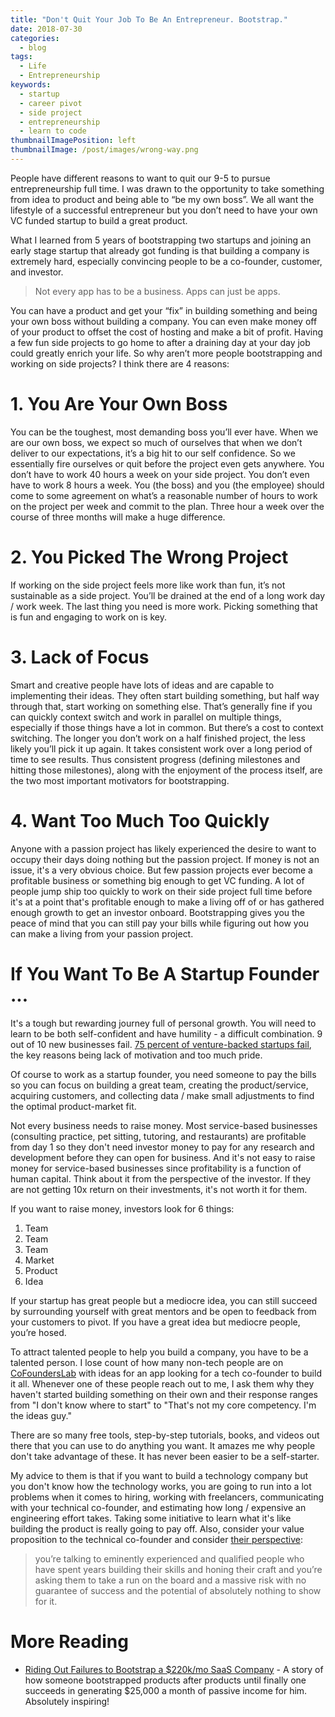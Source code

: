 ```yaml
---
title: "Don't Quit Your Job To Be An Entrepreneur. Bootstrap."
date: 2018-07-30
categories:
  - blog
tags:
  - Life
  - Entrepreneurship
keywords:
  - startup
  - career pivot
  - side project
  - entrepreneurship
  - learn to code
thumbnailImagePosition: left
thumbnailImage: /post/images/wrong-way.png
---
```


People have different reasons to want to quit our 9-5 to pursue entrepreneurship full time. I was drawn to the opportunity to take something from idea to product and being able to “be my own boss”. We all want the lifestyle of a successful entrepreneur but you don’t need to have your own VC funded startup to build a great product.

<!--more-->

What I learned from 5 years of bootstrapping two startups and joining an early stage startup that already got funding is that building a company is extremely hard, especially convincing people to be a co-founder, customer, and investor.

> Not every app has to be a business. Apps can just be apps.

You can have a product and get your “fix” in building something and being your own boss without building a company. You can even make money off of your product to offset the cost of hosting and make a bit of profit. Having a few fun side projects to go home to after a draining day at your day job could greatly enrich your life. So why aren’t more people bootstrapping and working on side projects? I think there are 4 reasons:

# 1. You Are Your Own Boss
You can be the toughest, most demanding boss you’ll ever have. When we are our own boss, we expect so much of ourselves that when we don’t deliver to our expectations, it’s a big hit to our self confidence. So we essentially fire ourselves or quit before the project even gets anywhere. You don’t have to work 40 hours a week on your side project. You don’t even have to work 8 hours a week. You (the boss) and you (the employee) should come to some agreement on what’s a reasonable number of hours to work on the project per week and commit to the plan. Three hour a week over the course of three months will make a huge difference.

# 2. You Picked The Wrong Project
If working on the side project feels more like work than fun, it’s not sustainable as a side project. You’ll be drained at the end of a long work day / work week. The last thing you need is more work. Picking something that is fun and engaging to work on is key.

# 3. Lack of Focus
Smart and creative people have lots of ideas and are capable to implementing their ideas. They often start building something, but half way through that, start working on something else. That’s generally fine if you can quickly context switch and work in parallel on multiple things, especially if those things have a lot in common. But there’s a cost to context switching. The longer you don’t work on a half finished project, the less likely you’ll pick it up again. It takes consistent work over a long period of time to see results. Thus consistent progress (defining milestones and hitting those milestones), along with the enjoyment of the process itself, are the two most important motivators for bootstrapping.

# 4. Want Too Much Too Quickly
Anyone with a passion project has likely experienced the desire to want to occupy their days doing nothing but the passion project. If money is not an issue, it's a very obvious choice. But few passion projects ever become a profitable business or something big enough to get VC funding. A lot of people jump ship too quickly to work on their side project full time before it's at a point that's profitable enough to make a living off of or has gathered enough growth to get an investor onboard. Bootstrapping gives you the peace of mind that you can still pay your bills while figuring out how you can make a living from your passion project.

# If You Want To Be A Startup Founder ...

It's a tough but rewarding journey full of personal growth. You will need to learn to be both self-confident and have humility - a difficult combination. 9 out of 10 new businesses fail. [75 percent of venture-backed startups fail](https://www.entrepreneur.com/article/288769), the key reasons being lack of motivation and too much pride.

Of course to work as a startup founder, you need someone to pay the bills so you can focus on building a great team, creating the product/service, acquiring customers, and collecting data / make small adjustments to find the optimal product-market fit.

Not every business needs to raise money. Most service-based businesses (consulting practice, pet sitting, tutoring, and restaurants) are profitable from day 1 so they don't need investor money to pay for any research and development before they can open for business. And it's not easy to raise money for service-based businesses since profitability is a function of human capital. Think about it from the perspective of the investor. If they are not getting 10x return on their investments, it's not worth it for them.

If you want to raise money, investors look for 6 things:

1. Team
2. Team
3. Team
4. Market
5. Product
6. Idea

If your startup has great people but a mediocre idea, you can still succeed by surrounding yourself with great mentors and be open to feedback from your customers to pivot. If you have a great idea but mediocre people, you’re hosed.

To attract talented people to help you build a company, you have to be a talented person. I lose count of how many non-tech people are on [CoFoundersLab](https://cofounderslab.com/) with ideas for an app looking for a tech co-founder to build it all. Whenever one of these people reach out to me, I ask them why they haven't started building something on their own and their response ranges from "I don't know where to start" to "That's not my core competency. I'm the ideas guy."

There are so many free tools, step-by-step tutorials, books, and videos out there that you can use to do anything you want. It amazes me why people don't take advantage of these. It has never been easier to be a self-starter.

My advice to them is that if you want to build a technology company but you don't know how the technology works, you are going to run into a lot problems when it comes to hiring, working with freelancers, communicating with your technical co-founder, and estimating how long / expensive an engineering effort takes. Taking some initiative to learn what it's like building the product is really going to pay off. Also, consider your value proposition to the technical co-founder and consider [their perspective](https://medium.com/swlh/nobody-wants-to-be-your-technical-co-founder-thats-the-truth-758e2e00eb53):

> you’re talking to eminently experienced and qualified people who have spent years building their skills and honing their craft and you’re asking them to take a run on the board and a massive risk with no guarantee of success and the potential of absolutely nothing to show for it.

# More Reading
* [Riding Out Failures to Bootstrap a $220k/mo SaaS Company](https://www.indiehackers.com/interview/riding-out-failures-to-bootstrap-a-25k-mo-saas-company-19f3172f86?utm_source=Indie+Hackers+Newsletter&utm_campaign=indie-hackers-newsletter-20180730) -  A story of how someone bootstrapped products after products until finally one succeeds in generating $25,000 a month of passive income for him. Absolutely inspiring!

